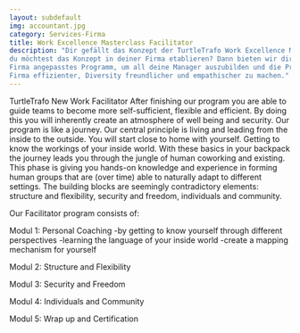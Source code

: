 ```yaml
---
layout: subdefault
img: accountant.jpg
category: Services-Firma
title: Work Excellence Masterclass Facilitator
description: "Dir gefällt das Konzept der TurtleTrafo Work Excellence Masterclass und
du möchtest das Konzept in deiner Firma etablieren? Dann bieten wir dir ein an deine
Firma angepasstes Programm, um all deine Manager auszubilden und die Prozesse in deiner
Firma effizienter, Diversity freundlicher und empathischer zu machen."
---
```





TurtleTrafo New Work Facilitator
After finishing our program you are able to guide teams to become more self-sufficient, flexible and efficient. By doing this you will inherently create an atmosphere of well being and security.
Our program is like a journey. Our central principle is living and leading from the inside to the outside. You will start close to home with yourself. Getting to know the workings of your inside world. With these basics in your backpack the journey leads you through the jungle of human coworking and existing. This phase is giving you hands-on knowledge and experience in forming human groups that are (over time) able to naturally adapt to different settings. The building blocks are seemingly contradictory elements: structure and flexibility, security and freedom, individuals and community.


Our Facilitator program consists of:

Modul 1: Personal Coaching
-by getting to know yourself through different perspectives
-learning the language of your inside world
-create a mapping mechanism for yourself



Modul 2: Structure and Flexibility

Modul 3: Security and Freedom

Modul 4: Individuals and Community

Modul 5: Wrap up and Certification
